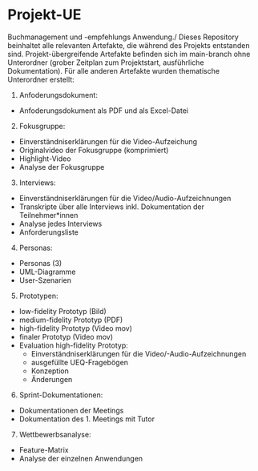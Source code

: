 # Projekt-UE
Buchmanagement und -empfehlungs Anwendung./
Dieses Repository beinhaltet alle relevanten Artefakte, die während des Projekts entstanden sind.
Projekt-übergreifende Artefakte befinden sich im main-branch ohne Unterordner (grober Zeitplan zum Projektstart, ausführliche Dokumentation).
Für alle anderen Artefakte wurden thematische Unterordner erstellt:
1. Anfoderungsdokument:
  - Anfoderungsdokument als PDF und als Excel-Datei
2. Fokusgruppe:
  - Einverständniserklärungen für die Video-Aufzeichung
  - Originalvideo der Fokusgruppe (komprimiert)
  - Highlight-Video
  - Analyse der Fokusgruppe
3. Interviews:
  - Einverständniserklärungen für die Video/Audio-Aufzeichnungen
  - Transkripte über alle Interviews inkl. Dokumentation der Teilnehmer*innen
  - Analyse jedes Interviews
  - Anforderungsliste
4. Personas:
  - Personas (3)
  - UML-Diagramme
  - User-Szenarien
5. Prototypen:
  - low-fidelity Prototyp (Bild)
  - medium-fidelity Prototyp (PDF)
  - high-fidelity Prototyp (Video mov)
  - finaler Prototyp (Video mov)
  - Evaluation high-fidelity Prototyp:
    - Einverständniserklärungen für die Video/-Audio-Aufzeichnungen
    - ausgefüllte UEQ-Fragebögen
    - Konzeption
    - Änderungen
6. Sprint-Dokumentationen:
  - Dokumentationen der Meetings
  - Dokumentation des 1. Meetings mit Tutor
7. Wettbewerbsanalyse:
  - Feature-Matrix
  - Analyse der einzelnen Anwendungen
